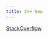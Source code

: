 ```yaml
---
title: C++ New
---
```

[StackOverflow](https://stackoverflow.com/questions/620137/do-the-parentheses-after-the-type-name-make-a-difference-with-new)

